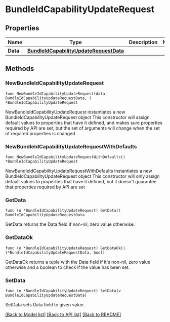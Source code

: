 # BundleIdCapabilityUpdateRequest

## Properties

Name | Type | Description | Notes
------------ | ------------- | ------------- | -------------
**Data** | [**BundleIdCapabilityUpdateRequestData**](BundleIdCapabilityUpdateRequestData.md) |  | 

## Methods

### NewBundleIdCapabilityUpdateRequest

`func NewBundleIdCapabilityUpdateRequest(data BundleIdCapabilityUpdateRequestData, ) *BundleIdCapabilityUpdateRequest`

NewBundleIdCapabilityUpdateRequest instantiates a new BundleIdCapabilityUpdateRequest object
This constructor will assign default values to properties that have it defined,
and makes sure properties required by API are set, but the set of arguments
will change when the set of required properties is changed

### NewBundleIdCapabilityUpdateRequestWithDefaults

`func NewBundleIdCapabilityUpdateRequestWithDefaults() *BundleIdCapabilityUpdateRequest`

NewBundleIdCapabilityUpdateRequestWithDefaults instantiates a new BundleIdCapabilityUpdateRequest object
This constructor will only assign default values to properties that have it defined,
but it doesn't guarantee that properties required by API are set

### GetData

`func (o *BundleIdCapabilityUpdateRequest) GetData() BundleIdCapabilityUpdateRequestData`

GetData returns the Data field if non-nil, zero value otherwise.

### GetDataOk

`func (o *BundleIdCapabilityUpdateRequest) GetDataOk() (*BundleIdCapabilityUpdateRequestData, bool)`

GetDataOk returns a tuple with the Data field if it's non-nil, zero value otherwise
and a boolean to check if the value has been set.

### SetData

`func (o *BundleIdCapabilityUpdateRequest) SetData(v BundleIdCapabilityUpdateRequestData)`

SetData sets Data field to given value.



[[Back to Model list]](../README.md#documentation-for-models) [[Back to API list]](../README.md#documentation-for-api-endpoints) [[Back to README]](../README.md)


